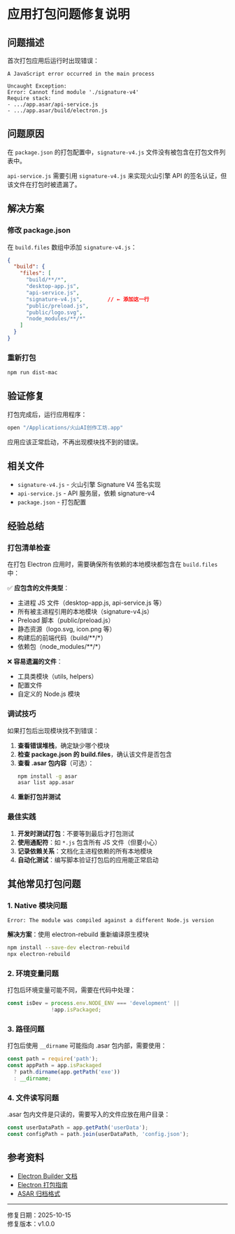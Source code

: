 # 应用打包问题修复说明

## 问题描述

首次打包应用后运行时出现错误：

```
A JavaScript error occurred in the main process

Uncaught Exception:
Error: Cannot find module './signature-v4'
Require stack:
- .../app.asar/api-service.js
- .../app.asar/build/electron.js
```

## 问题原因

在 `package.json` 的打包配置中，`signature-v4.js` 文件没有被包含在打包文件列表中。

`api-service.js` 需要引用 `signature-v4.js` 来实现火山引擎 API 的签名认证，但该文件在打包时被遗漏了。

## 解决方案

### 修改 package.json

在 `build.files` 数组中添加 `signature-v4.js`：

```json
{
  "build": {
    "files": [
      "build/**/*",
      "desktop-app.js",
      "api-service.js",
      "signature-v4.js",        // ← 添加这一行
      "public/preload.js",
      "public/logo.svg",
      "node_modules/**/*"
    ]
  }
}
```

### 重新打包

```bash
npm run dist-mac
```

## 验证修复

打包完成后，运行应用程序：

```bash
open "/Applications/火山AI创作工坊.app"
```

应用应该正常启动，不再出现模块找不到的错误。

## 相关文件

- `signature-v4.js` - 火山引擎 Signature V4 签名实现
- `api-service.js` - API 服务层，依赖 signature-v4
- `package.json` - 打包配置

## 经验总结

### 打包清单检查

在打包 Electron 应用时，需要确保所有依赖的本地模块都包含在 `build.files` 中：

✅ **应包含的文件类型**：
- 主进程 JS 文件（desktop-app.js, api-service.js 等）
- 所有被主进程引用的本地模块（signature-v4.js）
- Preload 脚本（public/preload.js）
- 静态资源（logo.svg, icon.png 等）
- 构建后的前端代码（build/**/*）
- 依赖包（node_modules/**/*）

❌ **容易遗漏的文件**：
- 工具类模块（utils, helpers）
- 配置文件
- 自定义的 Node.js 模块

### 调试技巧

如果打包后出现模块找不到错误：

1. **查看错误堆栈**，确定缺少哪个模块
2. **检查 package.json 的 build.files**，确认该文件是否包含
3. **查看 .asar 包内容**（可选）：
   ```bash
   npm install -g asar
   asar list app.asar
   ```
4. **重新打包并测试**

### 最佳实践

1. **开发时测试打包**：不要等到最后才打包测试
2. **使用通配符**：如 `*.js` 包含所有 JS 文件（但要小心）
3. **记录依赖关系**：文档化主进程依赖的所有本地模块
4. **自动化测试**：编写脚本验证打包后的应用能正常启动

## 其他常见打包问题

### 1. Native 模块问题

```
Error: The module was compiled against a different Node.js version
```

**解决方案**：使用 electron-rebuild 重新编译原生模块

```bash
npm install --save-dev electron-rebuild
npx electron-rebuild
```

### 2. 环境变量问题

打包后环境变量可能不同，需要在代码中处理：

```javascript
const isDev = process.env.NODE_ENV === 'development' || 
              !app.isPackaged;
```

### 3. 路径问题

打包后使用 `__dirname` 可能指向 .asar 包内部，需要使用：

```javascript
const path = require('path');
const appPath = app.isPackaged
  ? path.dirname(app.getPath('exe'))
  : __dirname;
```

### 4. 文件读写问题

.asar 包内文件是只读的，需要写入的文件应放在用户目录：

```javascript
const userDataPath = app.getPath('userData');
const configPath = path.join(userDataPath, 'config.json');
```

## 参考资料

- [Electron Builder 文档](https://www.electron.build/)
- [Electron 打包指南](https://www.electronjs.org/docs/latest/tutorial/application-distribution)
- [ASAR 归档格式](https://github.com/electron/asar)

---

修复日期：2025-10-15  
修复版本：v1.0.0

